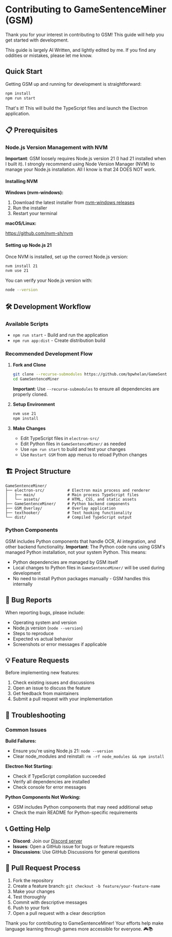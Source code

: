 # Contributing to GameSentenceMiner (GSM)

Thank you for your interest in contributing to GSM! This guide will help you get started with development.

This guide is largely AI Written, and lightly edited by me. If you find any oddities or mistakes, please let me know.

## Quick Start

Getting GSM up and running for development is straightforward:

```bash
npm install
npm run start
```

That's it! This will build the TypeScript files and launch the Electron application.

## 📋 Prerequisites

### Node.js Version Management with NVM

**Important**: GSM loosely requires Node.js version 21 (I had 21 installed when I built it). I strongly recommend using Node Version Manager (NVM) to manage your Node.js installation. All I know is that 24 DOES NOT work.

#### Installing NVM

**Windows (nvm-windows):**
1. Download the latest installer from [nvm-windows releases](https://github.com/coreybutler/nvm-windows/releases)
2. Run the installer
3. Restart your terminal

**macOS/Linux:**

https://github.com/nvm-sh/nvm

#### Setting up Node.js 21

Once NVM is installed, set up the correct Node.js version:

```bash
nvm install 21
nvm use 21
```

You can verify your Node.js version with:
```bash
node --version
```

## 🛠️ Development Workflow

### Available Scripts

- `npm run start` - Build and run the application
- `npm run app:dist` - Create distribution build

### Recommended Development Flow

1. **Fork and Clone**
   ```bash
   git clone --recurse-submodules https://github.com/bpwhelan/GameSentenceMiner.git
   cd GameSentenceMiner
   ```
   **Important**: Use `--recurse-submodules` to ensure all dependencies are properly cloned.

2. **Setup Environment**
   ```bash
   nvm use 21
   npm install
   ```

3. **Make Changes**
   - Edit TypeScript files in `electron-src/`
   - Edit Python files in `GameSentenceMiner/` as needed
   - Use `npm run start` to build and test your changes
   - Use `Restart GSM` from app menus to reload Python changes

## 🏗️ Project Structure

```
GameSentenceMiner/
├── electron-src/          # Electron main process and renderer
│   ├── main/              # Main process TypeScript files
│   └── assets/            # HTML, CSS, and static assets
├── GameSentenceMiner/     # Python backend components
├── GSM_Overlay/           # Overlay application
├── texthooker/            # Text hooking functionality
└── dist/                  # Compiled TypeScript output
```

### Python Components

GSM includes Python components that handle OCR, AI integration, and other backend functionality. **Important**: The Python code runs using GSM's managed Python installation, not your system Python. This means:

- Python dependencies are managed by GSM itself
- Local changes to Python files in `GameSentenceMiner/` will be used during development
- No need to install Python packages manually - GSM handles this internally

<!-- ## 🧪 Testing

### Manual Testing

- Test core OCR functionality
- Verify Anki integration works
- Check audio capture features
- Test with different game configurations

## 📝 Code Style

- Follow existing TypeScript/JavaScript conventions
- Use meaningful variable and function names
- Add comments for complex logic
- Ensure proper error handling -->

## 🐛 Bug Reports

When reporting bugs, please include:
- Operating system and version
- Node.js version (`node --version`)
- Steps to reproduce
- Expected vs actual behavior
- Screenshots or error messages if applicable

## 💡 Feature Requests

Before implementing new features:
1. Check existing issues and discussions
2. Open an issue to discuss the feature
3. Get feedback from maintainers
4. Submit a pull request with your implementation

## 🔧 Troubleshooting

### Common Issues

**Build Failures:**
- Ensure you're using Node.js 21: `node --version`
- Clear node_modules and reinstall: `rm -rf node_modules && npm install`

**Electron Not Starting:**
- Check if TypeScript compilation succeeded
- Verify all dependencies are installed
- Check console for error messages

**Python Components Not Working:**
- GSM includes Python components that may need additional setup
- Check the main README for Python-specific requirements

## 📞 Getting Help

- **Discord**: Join our [Discord server](https://discord.gg/yP8Qse6bb8)
- **Issues**: Open a GitHub issue for bugs or feature requests
- **Discussions**: Use GitHub Discussions for general questions

## 🤝 Pull Request Process

1. Fork the repository
2. Create a feature branch: `git checkout -b feature/your-feature-name`
3. Make your changes
4. Test thoroughly
5. Commit with descriptive messages
6. Push to your fork
7. Open a pull request with a clear description

Thank you for contributing to GameSentenceMiner! Your efforts help make language learning through games more accessible for everyone. 🎮📚